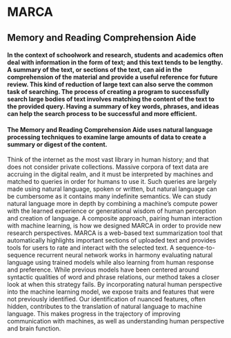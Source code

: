 # MARCA
## Memory and Reading Comprehension Aide  

#### In the context of schoolwork and research, students and academics often deal with information in the form of text; and this text tends to be lengthy. A summary of the text, or sections of the text, can aid in the comprehension of the material and provide a useful reference for future review. This kind of reduction of large text can also serve the common task of searching. The process of creating a program to successfully search large bodies of text involves matching the content of the text to the provided query. Having a summary of key words, phrases, and ideas can help the search process to be successful and more efficient.
#### The Memory and Reading Comprehension Aide uses natural language processing techniques to examine large amounts of data to create a summary or digest of the content. 

Think of the internet as the most vast library in human history; and that does not consider private collections. Massive corpora of text data are accruing in the digital realm, and it must be interpreted by machines and matched to queries in order for humans to use it. Such queries are largely made using natural language, spoken or written, but natural language can be cumbersome as it contains many indefinite semantics. We can study natural language more in depth by combining a machine’s compute power with the learned experience or generational wisdom of human perception and creation of language. A composite approach, pairing human interaction with machine learning, is how we designed MARCA in order to provide new research perspectives. MARCA is a web-based text summarization tool that automatically highlights important sections of uploaded text and provides tools for users to rate and interact with the selected text. A sequence-to-sequence recurrent neural network works in harmony evaluating natural language using trained models while also learning from human response and preference. While previous models have been centered around syntactic qualities of word and phrase relations, our method takes a closer look at when this strategy fails. By incorporating natural human perspective into the machine learning model, we expose traits and features that were not previously identified. Our identification of nuanced features, often hidden, contributes to the translation of natural language to machine language. This makes progress in the trajectory of improving communication with machines, as well as understanding human perspective and brain function.


